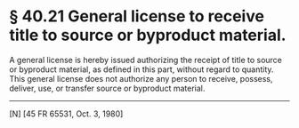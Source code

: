 # § 40.21   General license to receive title to source or byproduct material.

A general license is hereby issued authorizing the receipt of title to source or byproduct material, as defined in this part, without regard to quantity. This general license does not authorize any person to receive, possess, deliver, use, or transfer source or byproduct material.



---

[N] [45 FR 65531, Oct. 3, 1980]




